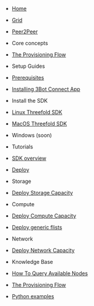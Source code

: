 * [Home](/)
* [Grid](/grid/README.md)
* [Peer2Peer](/grid/peer2peer_storage_compute/README.md)


* Core concepts
 * [The Provisioning Flow](/grid/peer2peer_storage_compute/general/provisioningflow.md)
* Setup Guides
 * [Prerequisites](/grid/peer2peer_storage_compute/prerequisites/prerequisites.md)
  * [Installing 3Bot Connect App](/grid/peer2peer_storage_compute/prerequisites/3bot-connect-app.md)
  * Install the SDK
   * [Linux Threefold SDK](/grid/peer2peer_storage_compute/prerequisites/Threefold-sdk-linux.md)
   * [MacOS Threefold SDK](/grid/peer2peer_storage_compute/prerequisites/Threefold-sdk-macos.md)
   * Windows (soon) 
* Tutorials   
 * [SDK overview](/grid/peer2peer_storage_compute/general/jumpscale_sdk/README.md)
 * [Deploy]()
  *  Storage
   * [Deploy Storage Capacity](/grid/peer2peer_storage_compute/use_cases/storage.md)

  * Compute
   * [Deploy Compute Capacity](/grid/peer2peer_storage_compute/use_cases/compute.md)
   * [Deploy generic flists](/grid/peer2peer_storage_compute/use_cases/generic-flist.md)

  * Network
   * [Deploy Network Capacity](/grid/peer2peer_storage_compute/use_cases/compute.md)

 * Knowledge Base
  * [How To Query Available Nodes](/grid/peer2peer_storage_compute/general/query-nodes.md)
 * [The Provisioning Flow](/grid/peer2peer_storage_compute/general/provisioningflow.md)


* [Python examples](/grid/peer2peer_storage_compute/use_cases/examples/README.md)

